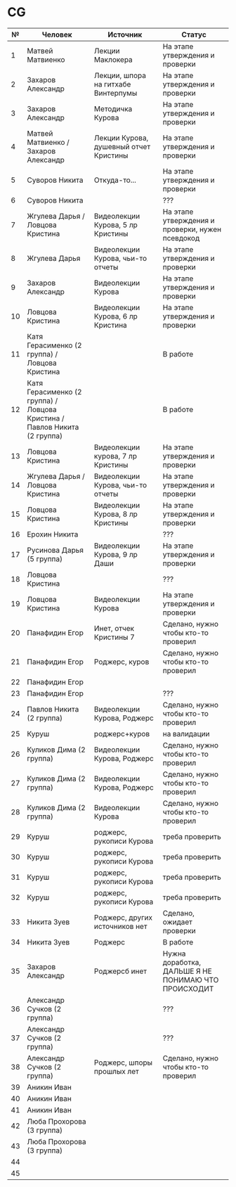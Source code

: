 # CG

| № | Человек | Источник | Статус|
| ------------- | ------------- | ------------- | ------------- |
| 1  | Матвей Матвиенко  | Лекции Маклокера | На этапе утверждения и проверки |
| 2  | Захаров Александр | Лекции, шпора на гитхабе Винтерпумы | На этапе утверждения и проверки |
| 3  | Захаров Александр | Методичка Курова | На этапе утверждения и проверки |
| 4  | Матвей Матвиенко / Захаров Александр | Лекции Курова, душевный отчет Кристины | На этапе утверждения и проверки |
| 5  | Суворов Никита | Откуда-то... | На этапе утверждения и проверки |
| 6  | Суворов Никита | | ??? |
| 7  | Жгулева Дарья / Ловцова Кристина | Видеолекции Курова, 5 лр Кристины | На этапе утверждения и проверки, нужен псевдокод |
| 8  | Жгулева Дарья | Видеолекции Курова, чьи-то отчеты | На этапе утверждения и проверки |
| 9  | Захаров Александр | Видеолекции Курова | На этапе утверждения и проверки |
| 10  | Ловцова Кристина | Видеолекции Курова, 6 лр Кристина | На этапе утверждения и проверки |
| 11  | Катя Герасименко (2 группа) / Ловцова Кристина | | В работе |
| 12  | Катя Герасименко (2 группа) / Ловцова Кристина / Павлов Никита (2 группа) | | В работе |
| 13  | Ловцова Кристина | Видеолекции курова, 7 лр Кристины | На этапе утверждения и проверки |
| 14  | Жгулева Дарья / Ловцова Кристина | Видеолекции Курова, чьи-то отчеты | На этапе утверждения и проверки |
| 15  | Ловцова Кристина | Видеолекции Курова, 8 лр Кристины | На этапе утверждения и проверки |
| 16  | Ерохин Никита| | ??? |
| 17  | Русинова Дарья (5 группа) | Видеолекции Курова, 9 лр Даши | На этапе утверждения и проверки |
| 18  | Ловцова Кристина| | ??? |
| 19  | Ловцова Кристина | Видеолекции Курова | На этапе утверждения и проверки |
| 20  | Панафидин Егор | Инет, отчек Кристины 7 | Сделано, нужно чтобы кто-то проверил |
| 21  | Панафидин Егор | Роджерс, куров | Сделано, нужно чтобы кто-то проверил |
| 22  | Панафидин Егор | |  |
| 23  | Панафидин Егор | | ??? |
| 24  | Павлов Никита (2 группа) | Видеолекции Курова, Роджерс| Сделано, нужно чтобы кто-то проверил |
| 25  | Куруш | роджерс+куров | на валидации |
| 26  | Куликов Дима (2 группа) | Видеолекции Курова, Роджерс | Сделано, нужно чтобы кто-то проверил |
| 27  | Куликов Дима (2 группа) | Видеолекции Курова, Роджерс | Сделано, нужно чтобы кто-то проверил |
| 28  | Куликов Дима (2 группа) | Видеолекции Курова | Сделано, нужно чтобы кто-то проверил |
| 29  | Куруш |роджерс, рукописи Курова | треба проверить |
| 30  | Куруш | роджерс, рукописи Курова| треба проверить |
| 31  | Куруш | роджерс, рукописи Курова| треба проверить |
| 32  | Куруш | роджерс, рукописи Курова| треба проверить |
| 33  | Никита Зуев | Роджерс, других источников нет | Сделано, ожидает проверки |
| 34  | Никита Зуев | Роджерс | В работе|
| 35  | Захаров Александр | Роджерсб инет | Нужна доработка, ДАЛЬШЕ Я НЕ ПОНИМАЮ ЧТО ПРОИСХОДИТ |
| 36  | Александр Сучков (2 группа) | | ??? |
| 37  | Александр Сучков (2 группа) | | ??? |
| 38  | Александр Сучков (2 группа) | Роджерс, шпоры прошлых лет | Сделано, нужно чтобы кто-то проверил |
| 39  | Аникин Иван |
| 40  | Аникин Иван |
| 41  | Аникин Иван |
| 42  | Люба Прохорова (3 группа) |
| 43  | Люба Прохорова (3 группа) |
| 44  |  |
| 45  |  |




